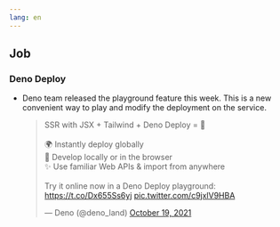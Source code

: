 ```yaml
---
lang: en
---
```


## Job

### Deno Deploy

- Deno team released the playground feature this week. This is a new convenient way to play and modify the deployment on the service.

  <blockquote class="twitter-tweet"><p lang="en" dir="ltr">SSR with JSX + Tailwind + Deno Deploy = 🚀<br><br>🌍 Instantly deploy globally<br>🏡 Develop locally or in the browser<br>✨ Use familiar Web APIs &amp; import from anywhere<br><br>Try it online now in a Deno Deploy playground: <a href="https://t.co/Dx655Ss6yj">https://t.co/Dx655Ss6yj</a> <a href="https://t.co/c9jxlV9HBA">pic.twitter.com/c9jxlV9HBA</a></p>&mdash; Deno (@deno_land) <a href="https://twitter.com/deno_land/status/1450555904924033038?ref_src=twsrc%5Etfw">October 19, 2021</a></blockquote> <script async src="https://platform.twitter.com/widgets.js" charset="utf-8"></script>
